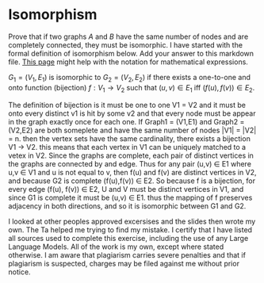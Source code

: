 # Isomorphism

Prove that if two graphs $A$ and $B$ have the same number of nodes and are
completely connected, they must be isomorphic. I have started with the formal
definition of isomorphism below. Add your answer to this markdown file. [This
page](https://docs.github.com/en/get-started/writing-on-github/working-with-advanced-formatting/writing-mathematical-expressions)
might help with the notation for mathematical expressions.

$G_1=(V_1 , E_1)$ is isomorphic to $G_2 = (V_2, E_2)$ if there exists a
one-to-one and onto function (bijection) $f: V_1 \rightarrow V_2$ such that $(u,v)
\in E_1$ iff $(f(u),f(v)) \in E_2$.

The definition of bijection is it must be one to one V1 = V2 and it must be onto every distinct v1 is hit by some v2 and that every node must be appear in the graph exactly once for each one.
If Graph1 = (V1,E1) and Graph2 = (V2,E2) are both someplete and have the same number of nodes
|V1| = |V2| = n. then the vertex sets have the same cardinality, there exists a bijection V1 -> V2.
this means that each vertex in V1 can be uniquely matched to a vetex in V2. Since the graphs are complete, each pair of distinct vertices in the graphs are connected by and edge. Thus for any pair (u,v) ∈ E1 where u,v ∈ V1 and u is not equal to v, then f(u) and f(v) are distinct vertices in V2, and because G2 is complete (f(u),f(v)) ∈ E2. So because f is a bijection, for every edge (f(u), f(v)) ∈ E2, U and V must be distinct vertices in V1, and since G1 is complete it must be (u,v) ∈ E1. thus the mapping of f preserves adjacency in both directions, and so it is isomorphic between G1 and G2.

I looked at other peoples approved excersises and the slides then wrote my own. The Ta helped me trying to find my mistake.
I certify that I have listed all sources used to complete this exercise, including the use of any Large Language Models. All of the work is my own, except where stated otherwise. I am aware that plagiarism carries severe penalties and that if plagiarism is suspected, charges may be filed against me without prior notice.
